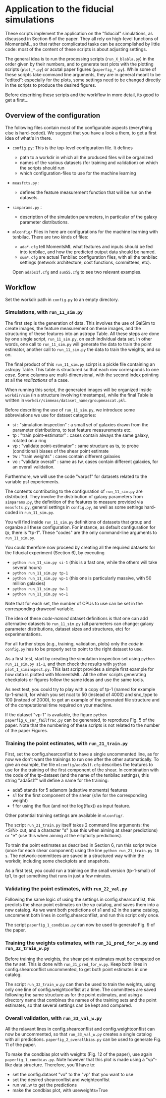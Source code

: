 Application to the fiducial simulations
=======================================

These scripts implement the application on the "fiducial" simulations, as discussed in Section 6 of the paper.
They all rely on high-level functions of MomentsML, so that rather complicated tasks can be accomplished by little code: most of the content of these scripts is about adjusting settings. 

The general idea is to run the processing scripts (``run_X_blabla.py``) in the order given by their numbers, and to generate test plots with the plotting scripts (``plot_*.py``) or acutal paper figures (``paperfig_*.py``).
While some of these scripts take command line arguments, they are in general meant to be "edited": especially for the plots, some settings need to be changed directly in the scripts to produce the desired figures.

Before describing these scripts and the workflow in more detail, its good to get a first...


Overview of the configuration
-----------------------------

The following files contain most of the configurable aspects (everything else is hard-coded). We suggest that you have a look a them, to get a first idea of what's in there.

  - ``config.py``:
  	This is the top-level configuration file. It defines
  	- path to a workdir in which all the produced files will be organized
	- names of the various datasets (for training and validation) on which the scripts should run
	- which configuration-files to use for the machine learning


  - ``measfcts.py`` :
    - defines the feature measurement function that will be run on the datasets. 
	
  - ``simparams.py`` :
    - description of the simulation parameters, in particular of the galaxy parameter distributions.
	 
  - ``mlconfig/``
  	Files in here are configurations for the machine learning with tenbilac.
	There are two kinds of files:
	- ``ada*.cfg`` tell MomentsML what features and inputs should be fed into tenbilac, and how the predicted output data should be named.
	- ``sum*.cfg`` are actual Tenbilac configuration files, with all the tenbilac settings (network architecture, cost functions, committees, etc).
	
	Open ``ada5s1f.cfg`` and ``sum55.cfg`` to see two relevant examples.


Workflow
--------

Set the workdir path in ``config.py`` to an empty directory.


### Simulations, with ``run_11_sim.py``

The first step is the generation of data. This involves the use of GalSim to create images, the feature measurement on these images, and the structuring of these features into an astropy Table. All these steps are done by one single script, ``run_11_sim.py``, on each individual data set. In other words, one call to ``run_11_sim.py`` will generate the data to train the point estimator, another call to ``run_11_sim.py`` the data to train the weights, and so on.

The final product of this ``run_11_sim.py`` scirpt is a pickle file containing an astropy Table. This table is structured so that each row corresponds to one _case_. Some columns are multi-dimensional, with the second index pointing at all the _realizations_ of a case. 

When running this script, the generated images will be organized inside ``workdir/sim`` (in a structure involving timestamps), while the final Table is written in ``workdir/simmeas/dataset_name/groupmeascat.pkl``.

Before describing the use of ``run_11_sim.py``, we introduce some abbreviations we use for dataset categories:

  * si : "simulation inspection" : a small set of galaxies drawn from the parameter distributions, to test feature measurements etc.
  * tp : "train point-estimator" : cases contain always the same galaxy, rotated on a ring
  * vp : "validate point-estimator" : same structure as ts, to probe (conditional) biases of the shear point estimate
  * tw : "train weights" : cases contain different galaxies
  * vo : "validate overall" : same as tw, cases contain different galaxies, for an overall validation.

Furthermore, we will use the code "varpsf" for datasets related to the variable psf experiements.


The contents contributing to the configuration of ``run_11_sim.py`` are distributed. They involve the distribution of galaxy parameters from ``simparams.py``, the definition of the features to measure provided via ``measfcts.py``, general settings in ``config.py``, as well as some settings hard-coded in ``run_11_sim.py``.

You will find inside ``run_11_sim.py`` definitions of datasets that group and organize all these configuration.
For instance, as default configuration for _tp_, there is "tp-1".
These "codes" are the only command-line arguments to ``run_11_sim.py``.

You could therefore now proceed by creating all the required datasets for the fiducial experiment (Section 6), by executing

  * ``python run_11_sim.py si-1`` (this is a fast one, while the others will take several hours)
  * ``python run_11_sim.py tp-1``
  * ``python run_11_sim.py vp-1`` (this one is particularly massive, with 50 million galaxies)
  * ``python run_11_sim.py tw-1``
  * ``python run_11_sim.py vo-1``

Note that for each set, the number of CPUs to use can be set in the corresponding drawconf variable.

The idea of these _code-named_ dataset definitions is that one can add alternative datasets to ``run_11_sim.py`` (all parameters can change: galaxy parameter distributions, dataset sizes and structures, etc) for experimentations.

For all further steps (e.g., training, validation, plots) only the _code_ in ``config.py`` has to be properly set to point to the right dataset to use.

As a first test, start by creating the simulation inspection set using ``python run_11_sim.py si-1``, and then check the results with ``python plot_1_siminspect.py``. This last script provides a simple first example for how data is plotted with MomentsML. All the other scripts generating checkplots or figures follow the same ideas and use the same tools.

As next test, you could try to play with a copy of tp-1 (named for example tp-1-small), for which you set ncat to 50 (instead of 4000) and snc_type to 100 (instead of 2000), to get an example of the generated file structure and of the computational time required on your machine.

If the dataset "vp-1" is available, the figure ``python paperfig_6_snr_failfrac.py`` can be generated, to reproduce Fig. 5 of the paper. Note that the numbering of these scripts is not related to the number of the paper Figures.

### Training the point estimates, with ``run_21_train.py``

First, set the config.shearconflist to have a single uncommented line, as for now we don't want the trainings to run one after the other automatically.
To give an example, the file ``mlconfig/ada5s1f.cfg`` describes the features to use for the training of the first component of the shear. In combination with the code of the tp-dataset (and the name of the tenbilac settings), this string "ada5s1f" will define a name for the training:

  * ada5 stands for 5 adamom (adaptive moments) features
  * s1 for the first component of the shear (s1w for the corresponding weight)
  * f for using the flux (and not the log(flux)) as input feature.
  
Other potential training settings are available in ``mlconfig/``.

The script ``run_21_train.py`` itself takes 2 command line arguments: the <S/N> cut, and a character "s" (use this when aiming at shear predictions) or "e" (use this when aiming at the ellipticity predictions).

To train the point estimates as described in Section 6, run this script twice (once for each shear component) using the line ``python run_21_train.py 10 s``.
The network-committees are saved in a structured way within the workdir, including some checkplots and snapshots.

As a first test, you could run a training on the small version (tp-1-small) of tp1, to get something that runs in just a few minutes.


### Validating the point estimates, with ``run_22_val.py``

Following the same logic of using the settings in config.shearconflist, this predicts the shear point estimates on the vp catalog, and saves them into a new catalog.
As we want both predictions of s1 and s2 in the same catalog, uncomment both lines in config.shearconflist, and run this script only once.

The script ``paperfig_1_condbias.py`` can now be used to generate Fig. 9 of the paper.


### Training the weights estimates, with ``run_31_pred_for_w.py`` and ``run_32_train_w.py``

Before training the weights, the shear point estimates must be computed on the tw set.
This is done with ``run_31_pred_for_w.py``. Keep both lines in config.shearconflist uncommented, to get both point estimates in one catalog.

The script ``run_32_train_w.py`` can then be used to train the weights, using only one line of config.weightconflist at a time.
The committees are saved following the same structure as for the point estimates, and using a directory name that combines the names of the training sets and the point estimates, so that several settings can be kept and compared.


### Overall validation, with ``run_33_val_w.py``

All the relavant lines in config.shearconflist and config.weightconflist can now be uncommented, so that  ``run_33_val_w.py`` creates a single catalog with all predictions. ``paperfig_2_overallbias.py`` can be used to generate Fig. 11 of the paper.


To make the condbias plot with weights (Fig. 12 of the paper), use again ``paperfig_1_condbias.py``. Note however that this plot is made using a "vp"-like data structure. Therefore, you'll have to:

  - set the config.dataset "vo" to the "vp" that you want to use
  - set the desired shearconflist and weightconflist
  - run val_w to get the predictions
  - make the condbias plot, with useweights=True





